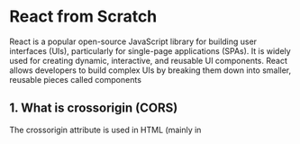 # React from Scratch

React is a popular open-source JavaScript library for building user interfaces (UIs), particularly for single-page applications (SPAs). It is widely used for creating dynamic, interactive, and reusable UI components. React allows developers to build complex UIs by breaking them down into smaller, reusable pieces called components

## 1. What is crossorigin (CORS)

The crossorigin attribute is used in HTML (mainly in <script>, <img>, and <link> elements) to handle cross-origin requests. It controls how browsers handle requests for resources from different origins (domains, protocols, or ports).
## Values of crossorigin

| ``` Value ```            | ``` Description  ```                                                              |
| ----------------- | ------------------------------------------------------------------ |
| anonymous | Requests the resource without credentials (cookies, HTTP authentication, etc.). |
| use-credentials | Requests the resource with credentials (cookies, authentication, etc.). |
| (empty) | Behaves like anonymous by default.|

## 2. 📦 package.json vs. package-lock.json – Key Differences

| ``` Feature ```            | ``` package.json ```        | ``` package-lock.json ```|
| -------------------- | -------------------- | -------------------- |
| Purpose | Defines project dependencies, metadata, and scripts. | Locks exact versions of installed dependencies. |
| Contains | List of dependencies with version ranges (^ or ~). | Exact versions of dependencies & sub-dependencies.|
| Versioning | Allows flexible versioning (e.g., ^1.2.3). | Stores the exact installed version (e.g., 1.2.4). |
| Needed in Git?  | Yes, required to install dependencies. | Yes, for consistency across environments. |
| Editable by Hand?	| Yes, you can modify dependencies manually. | No, its auto-generated by npm install.|

#### 🎯 Main Difference
- ``` package.json ``` declares what your project needs.
- ``` package-lock.json ``` ensures everyone installs the same exact versions.

## 3. What is a Bundler?

A bundler is a tool that takes multiple JavaScript, CSS, images, and other assets, processes them, and combines them into a smaller number of optimized files. ```Webpack``` is one of the most popular bundlers.

#### 🎯 Why Do We Need a Bundler?

- ✅ Merges multiple files into one or a few optimized files.
- ✅ Minifies and compresses code to improve performance.
- ✅ Optimizes assets like images and CSS.
- ✅ Handles module dependencies (ES6 imports, CommonJS, etc.).

#### Other Popular Bundlers - 

- ```Vite``` (Faster, optimized for modern JavaScript frameworks like React & Vue)
- ```Parcel``` (Zero-config, great for simple projects)
- ```Rollup``` (Common for libraries & ES modules)
